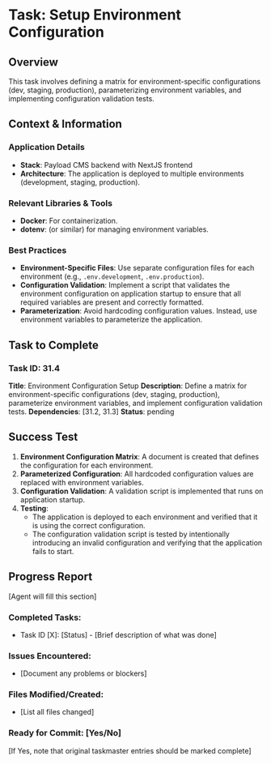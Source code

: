 # Task: Setup Environment Configuration

## Overview
This task involves defining a matrix for environment-specific configurations (dev, staging, production), parameterizing environment variables, and implementing configuration validation tests.

## Context & Information
### Application Details
- **Stack**: Payload CMS backend with NextJS frontend
- **Architecture**: The application is deployed to multiple environments (development, staging, production).

### Relevant Libraries & Tools
- **Docker**: For containerization.
- **dotenv**: (or similar) for managing environment variables.

### Best Practices
- **Environment-Specific Files**: Use separate configuration files for each environment (e.g., `.env.development`, `.env.production`).
- **Configuration Validation**: Implement a script that validates the environment configuration on application startup to ensure that all required variables are present and correctly formatted.
- **Parameterization**: Avoid hardcoding configuration values. Instead, use environment variables to parameterize the application.

## Task to Complete

### Task ID: 31.4
**Title**: Environment Configuration Setup
**Description**: Define a matrix for environment-specific configurations (dev, staging, production), parameterize environment variables, and implement configuration validation tests.
**Dependencies**: [31.2, 31.3]
**Status**: pending

## Success Test
1.  **Environment Configuration Matrix**: A document is created that defines the configuration for each environment.
2.  **Parameterized Configuration**: All hardcoded configuration values are replaced with environment variables.
3.  **Configuration Validation**: A validation script is implemented that runs on application startup.
4.  **Testing**:
    - The application is deployed to each environment and verified that it is using the correct configuration.
    - The configuration validation script is tested by intentionally introducing an invalid configuration and verifying that the application fails to start.

## Progress Report
[Agent will fill this section]

### Completed Tasks:
- Task ID [X]: [Status] - [Brief description of what was done]

### Issues Encountered:
- [Document any problems or blockers]

### Files Modified/Created:
- [List all files changed]

### Ready for Commit: [Yes/No]
[If Yes, note that original taskmaster entries should be marked complete]
